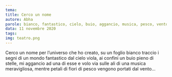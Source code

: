 ```yaml
---
tema:
title: Cerco un nome
autore: Abha
parole: bianco, fantastico, cielo, buio, aggancio, musica, pesco, vento
data: 11 novembre 2020
tags: 
img: teatro.png
---
```

Cerco un nome per l’universo che ho creato, su un foglio bianco traccio i segni di un mondo fantastico dal cielo viola, ai confini un buio pieno di stelle, mi aggancio ad una di esse e volo via sulle ali di una musica meravigliosa, mentre petali di fiori di pesco vengono portati dal vento…
